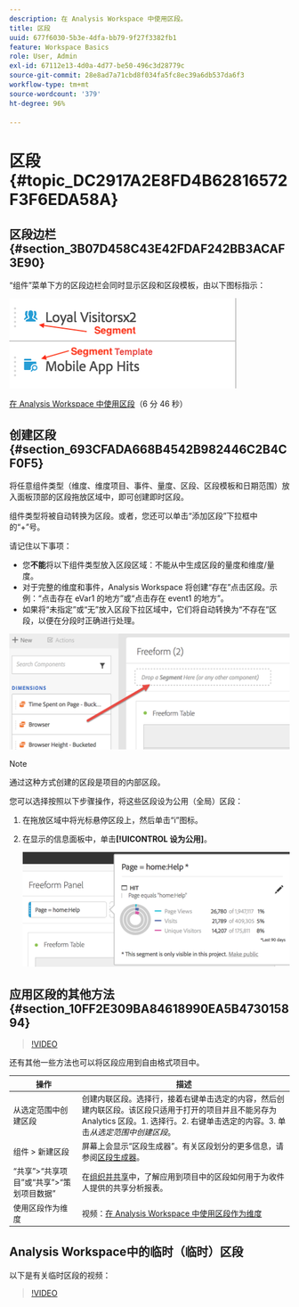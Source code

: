 ```yaml
---
description: 在 Analysis Workspace 中使用区段。
title: 区段
uuid: 677f6030-5b3e-4dfa-bb79-9f27f3382fb1
feature: Workspace Basics
role: User, Admin
exl-id: 67112e13-4d0a-4d77-be50-496c3d28779c
source-git-commit: 28e8ad7a71cbd8f034fa5fc8ec39a6db537da6f3
workflow-type: tm+mt
source-wordcount: '379'
ht-degree: 96%

---
```


# 区段 {#topic_DC2917A2E8FD4B62816572F3F6EDA58A}

## 区段边栏 {#section_3B07D458C43E42FDAF242BB3ACAF3E90}

“组件”菜单下方的区段边栏会同时显示区段和区段模板，由以下图标指示：

![](assets/segment_icons.png)

[在 Analysis Workspace 中使用区段](https://experienceleague.adobe.com/docs/analytics-learn/tutorials/analysis-workspace/applying-segments/using-segments-in-analysis-workspace.html?lang=zh-Hans)（6 分 46 秒）

## 创建区段 {#section_693CFADA668B4542B982446C2B4CF0F5}

将任意组件类型（维度、维度项目、事件、量度、区段、区段模板和日期范围）放入面板顶部的区段拖放区域中，即可创建即时区段。

组件类型将被自动转换为区段。或者，您还可以单击“添加区段”下拉框中的“+”号。

请记住以下事项：

* 您&#x200B;**不能**&#x200B;将以下组件类型放入区段区域：不能从中生成区段的量度和维度/量度。
* 对于完整的维度和事件，Analysis Workspace 将创建“存在”点击区段。示例：“点击存在 eVar1 的地方”或“点击存在 event1 的地方”。
* 如果将“未指定”或“无”放入区段下拉区域中，它们将自动转换为“不存在”区段，以便在分段时正确进行处理。

![](assets/segment-dropzone.png)

>[!NOTE]
>
>通过这种方式创建的区段是项目的内部区段。

您可以选择按照以下步骤操作，将这些区段设为公用（全局）区段：

1. 在拖放区域中将光标悬停区段上，然后单击“i”图标。
1. 在显示的信息面板中，单击&#x200B;**[!UICONTROL 设为公用]**。

   ![](assets/segment-info.png)

## 应用区段的其他方法 {#section_10FF2E309BA84618990EA5B473015894}

>[!VIDEO](https://video.tv.adobe.com/v/30994/?quality=12)

还有其他一些方法也可以将区段应用到自由格式项目中。

| 操作 | 描述 |
|--- |--- |
| 从选定范围中创建区段 | 创建内联区段。选择行，接着右键单击选定的内容，然后创建内联区段。该区段只适用于打开的项目并且不能另存为 Analytics 区段。1. 选择行。2. 右键单击选定的内容。3. 单击&#x200B;*从选定范围中创建区段*。 |
| 组件 > 新建区段 | 屏幕上会显示“区段生成器”。有关区段划分的更多信息，请参阅[区段生成器](https://experienceleague.adobe.com/docs/analytics/components/segmentation/segmentation-workflow/seg-build.html?lang=zh-Hans)。 |
| “共享”>“共享项目”或“共享”>“策划项目数据” | 在[组织并共享](https://experienceleague.adobe.com/docs/analytics/analyze/analysis-workspace/curate-share/curate.html?lang=zh-Hans#concept_4A9726927E7C44AFA260E2BB2721AFC6)中，了解应用到项目中的区段如何用于为收件人提供的共享分析报表。 |
| 使用区段作为维度 | 视频：[在 Analysis Workspace 中使用区段作为维度](https://experienceleague.adobe.com/docs/analytics-learn/tutorials/analysis-workspace/applying-segments/using-segments-as-dimensions-in-analysis-workspace.html?lang=en) |

## Analysis Workspace中的临时（临时）区段

以下是有关临时区段的视频：

>[!VIDEO](https://video.tv.adobe.com/v/23978/?quality=12)

